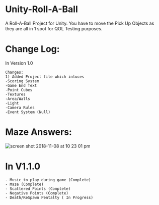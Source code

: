 # Unity-Roll-A-Ball
A Roll-A-Ball Project for Unity. You have to move the Pick Up Objects as they are all in 1 spot for QOL Testing purposes.

# Change Log:

In Version 1.0
```
Changes:
1) Added Project file which inluces
-Scoring System
-Game End Text
-Point Cubes
-Textures
-Area/Walls
-Light
-Camera Rules
-Event System (Null)
```
# Maze Answers:



![screen shot 2018-11-08 at 10 23 01 pm](https://user-images.githubusercontent.com/34495712/48243712-5337a780-e3a7-11e8-81bd-a5690dfd94a8.jpg)



# In V1.1.0

```
- Music to play during game (Complete)
- Maze (Complete)
- Scattered Points (Complete)
- Negative Points (Complete)
- Death/ReSpawn Pentalty ( In Progress)
```
